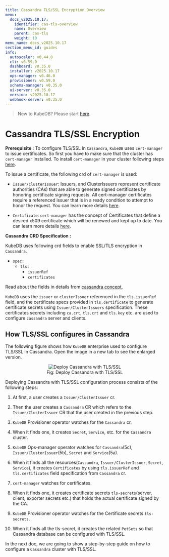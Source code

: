 ```yaml
---
title: Cassandra TLS/SSL Encryption Overview
menu:
  docs_v2025.10.17:
    identifier: cas-tls-overview
    name: Overview
    parent: cas-tls
    weight: 10
menu_name: docs_v2025.10.17
section_menu_id: guides
info:
  autoscaler: v0.44.0
  cli: v0.59.0
  dashboard: v0.35.0
  installer: v2025.10.17
  ops-manager: v0.46.0
  provisioner: v0.59.0
  schema-manager: v0.35.0
  ui-server: v0.35.0
  version: v2025.10.17
  webhook-server: v0.35.0
---
```


> New to KubeDB? Please start [here](/docs/v2025.10.17/README).

# Cassandra TLS/SSL Encryption

**Prerequisite :** To configure TLS/SSL in `Cassandra`, `KubeDB` uses `cert-manager` to issue certificates. So first you have to make sure that the cluster has `cert-manager` installed. To install `cert-manager` in your cluster following steps [here](https://cert-manager.io/docs/installation/kubernetes/).

To issue a certificate, the following crd of `cert-manager` is used:

- `Issuer/ClusterIssuer`: Issuers, and ClusterIssuers represent certificate authorities (CAs) that are able to generate signed certificates by honoring certificate signing requests. All cert-manager certificates require a referenced issuer that is in a ready condition to attempt to honor the request. You can learn more details [here](https://cert-manager.io/docs/concepts/issuer/).

- `Certificate`: `cert-manager` has the concept of Certificates that define a desired x509 certificate which will be renewed and kept up to date. You can learn more details [here](https://cert-manager.io/docs/concepts/certificate/).

**Cassandra CRD Specification :**

KubeDB uses following crd fields to enable SSL/TLS encryption in `Cassandra`.

- `spec:`
  - `tls:`
    - `issuerRef`
    - `certificates`
    
Read about the fields in details from [cassandra concept](/docs/v2025.10.17/guides/cassandra/concepts/cassandra),

`KubeDB` uses the `issuer` or `clusterIssuer` referenced in the `tls.issuerRef` field, and the certificate specs provided in `tls.certificate` to generate certificate secrets using `Issuer/ClusterIssuers` specification. These certificates secrets including `ca.crt`, `tls.crt` and `tls.key` etc. are used to configure `cassandra` server and clients.

## How TLS/SSL configures in Cassandra

The following figure shows how `KubeDB` enterprise used to configure TLS/SSL in Cassandra. Open the image in a new tab to see the enlarged version.

<figure align="center">
<img alt="Deploy Cassandra with TLS/SSL" src="/docs/v2025.10.17/images/cassandra/TLS.svg">
<figcaption align="center">Fig: Deploy Cassandra with TLS/SSL</figcaption>
</figure>

Deploying Cassandra with TLS/SSL configuration process consists of the following steps:

1. At first, a user creates a `Issuer/ClusterIssuer` cr.

2. Then the user creates a `Cassandra` CR which refers to the `Issuer/ClusterIssuer` CR that the user created in the previous step.

3. `KubeDB` Provisioner operator watches for the `Cassandra` cr.

4. When it finds one, it creates `Secret`, `Service`, etc. for the `Cassandra` cluster.

5. `KubeDB` Ops-manager operator watches for `Cassandra`(5c), `Issuer/ClusterIssuer`(5b), `Secret` and `Service`(5a).

6. When it finds all the resources(`Cassandra`, `Issuer/ClusterIssuer`, `Secret`, `Service`), it creates `Certificates` by using `tls.issuerRef` and `tls.certificates` field specification from `Cassandra` cr.

7. `cert-manager` watches for certificates.

8. When it finds one, it creates certificate secrets `tls-secrets`(server, client, exporter secrets etc.) that holds the actual certificate signed by the CA.

9. `KubeDB` Provisioner  operator watches for the Certificate secrets `tls-secrets`.

10. When it finds all the tls-secret, it creates the related `PetSets` so that Cassandra database can be configured with TLS/SSL.

In the next doc, we are going to show a step-by-step guide on how to configure a `Cassandra` cluster with TLS/SSL.